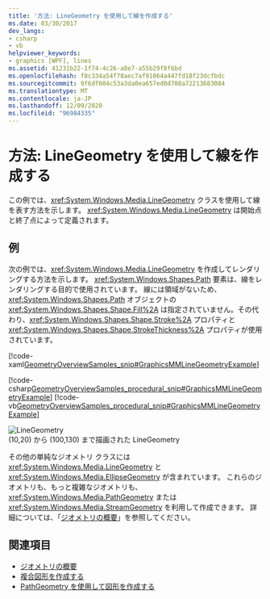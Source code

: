 ```yaml
---
title: '方法: LineGeometry を使用して線を作成する'
ms.date: 03/30/2017
dev_langs:
- csharp
- vb
helpviewer_keywords:
- graphics [WPF], lines
ms.assetid: 41231b22-1f74-4c26-a8e7-a55b29f8f6bd
ms.openlocfilehash: f8c334a54f78aec7af91064a447fd18f23dcfbdc
ms.sourcegitcommit: 9f6df084c53a3da0ea657ed0d708a72213683084
ms.translationtype: MT
ms.contentlocale: ja-JP
ms.lasthandoff: 12/09/2020
ms.locfileid: "96984335"
---
```

# <a name="how-to-create-a-line-using-a-linegeometry"></a>方法: LineGeometry を使用して線を作成する
この例では、<xref:System.Windows.Media.LineGeometry> クラスを使用して線を表す方法を示します。 <xref:System.Windows.Media.LineGeometry> は開始点と終了点によって定義されます。  
  
## <a name="example"></a>例  
 次の例では、<xref:System.Windows.Media.LineGeometry> を作成してレンダリングする方法を示します。  <xref:System.Windows.Shapes.Path> 要素は、線をレンダリングする目的で使用されています。  線には領域がないため、<xref:System.Windows.Shapes.Path> オブジェクトの <xref:System.Windows.Shapes.Shape.Fill%2A> は指定されていません。その代わり、<xref:System.Windows.Shapes.Shape.Stroke%2A> プロパティと <xref:System.Windows.Shapes.Shape.StrokeThickness%2A> プロパティが使用されています。  
  
 [!code-xaml[GeometryOverviewSamples_snip#GraphicsMMLineGeometryExample](~/samples/snippets/csharp/VS_Snippets_Wpf/GeometryOverviewSamples_snip/CS/GeometryExamples.xaml#graphicsmmlinegeometryexample)]  
  
 [!code-csharp[GeometryOverviewSamples_procedural_snip#GraphicsMMLineGeometryExample](~/samples/snippets/csharp/VS_Snippets_Wpf/GeometryOverviewSamples_procedural_snip/CSharp/GeometryExamples.cs#graphicsmmlinegeometryexample)]
 [!code-vb[GeometryOverviewSamples_procedural_snip#GraphicsMMLineGeometryExample](~/samples/snippets/visualbasic/VS_Snippets_Wpf/GeometryOverviewSamples_procedural_snip/visualbasic/geometryexamples.vb#graphicsmmlinegeometryexample)]  
  
 ![LineGeometry](./media/graphicsmm-line.gif "graphicsmm_line")  
(10,20) から (100,130) まで描画された LineGeometry  
  
 その他の単純なジオメトリ クラスには <xref:System.Windows.Media.LineGeometry> と <xref:System.Windows.Media.EllipseGeometry> が含まれています。 これらのジオメトリも、もっと複雑なジオメトリも、<xref:System.Windows.Media.PathGeometry> または <xref:System.Windows.Media.StreamGeometry> を利用して作成できます。 詳細については、「[ジオメトリの概要](geometry-overview.md)」を参照してください。  
  
## <a name="see-also"></a>関連項目

- [ジオメトリの概要](geometry-overview.md)
- [複合図形を作成する](how-to-create-a-composite-shape.md)
- [PathGeometry を使用して図形を作成する](how-to-create-a-shape-by-using-a-pathgeometry.md)
